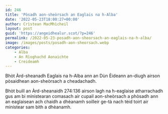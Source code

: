 ```yaml
---
id: 246
title: 'Pòsadh aon-sheòrsach an Eaglais na h-Alba'
date: '2022-05-23T18:00:27+00:00'
author: Crìstean MacMhìcheil
layout: post
guid: 'https://angeidhealur.scot/?p=246'
permalink: /2022-05-23-posadh-aon-sheorsach-an-eaglais-na-h-alba/
image: /images/posts/posadh-aon-sheorsach.webp
categories:
    - Alba
    - An Rìoghachd Aonaichte
    - Creideamh
---
```


Bhòt Àrd-sheanadh Eaglais na h-Alba ann an Dùn Èideann an-diugh airson pòsaidhean aon-sheòrsach a cheadachadh.

Bhòt buill an Àrd-sheanaidh 274:136 airson lagh na h-eaglaise atharrachadh gus am bi ministearan comasach air cupail aon-sheòrsach a phòsadh ann an eaglaisean ach chaidh a dhèanamh soilleir ge-tà nach tèid toirt air ministear sam bith a dhèanamh.
